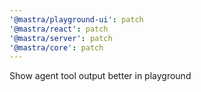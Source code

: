 ```yaml
---
'@mastra/playground-ui': patch
'@mastra/react': patch
'@mastra/server': patch
'@mastra/core': patch
---
```


Show agent tool output better in playground
